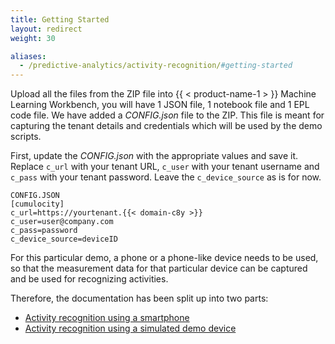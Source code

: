 ```yaml
---
title: Getting Started
layout: redirect
weight: 30

aliases:
  - /predictive-analytics/activity-recognition/#getting-started
---
```

Upload all the files from the ZIP file into {{ < product-name-1 > }} Machine Learning Workbench, you will have 1 JSON file, 1 notebook file and 1 EPL code file.
We have added a *CONFIG.json* file to the ZIP. This file is meant for capturing the tenant details and credentials which will be used by the demo scripts.

First, update the *CONFIG.json* with the appropriate values and save it. Replace `c_url` with your tenant URL, `c_user` with your tenant username and `c_pass` with your tenant password. Leave the `c_device_source` as is for now.

	CONFIG.JSON
	[cumulocity]
	c_url=https://yourtenant.{{< domain-c8y >}}
	c_user=user@company.com
	c_pass=password
	c_device_source=deviceID


For this particular demo, a phone or a phone-like device needs to be used, so that the measurement data for that particular device can be captured and be used for recognizing activities.

Therefore, the documentation has been split up into two parts:

* [Activity recognition using a smartphone](#activity-recognition-using-android)
* [Activity recognition using a simulated demo device](#activity-recognition-using-demo-device)
